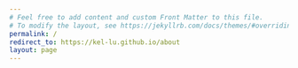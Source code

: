 ```yaml
---
# Feel free to add content and custom Front Matter to this file.
# To modify the layout, see https://jekyllrb.com/docs/themes/#overriding-theme-defaults
permalink: /
redirect_to: https://kel-lu.github.io/about
layout: page
---
```


